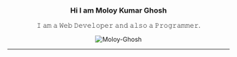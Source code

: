 <h3 align="center">Hi I am <strong>Moloy Kumar Ghosh</strong></h3>
<p  align="center">𝙸 𝚊𝚖 𝚊 𝚆𝚎𝚋 𝙳𝚎𝚟𝚎𝚕𝚘𝚙𝚎𝚛 𝚊𝚗𝚍 𝚊𝚕𝚜𝚘 𝚊 𝙿𝚛𝚘𝚐𝚛𝚊𝚖𝚖𝚎𝚛.</p>
<p align="center"><img src="https://github-readme-stats.vercel.app/api/top-langs?username=Moloy-Ghosh&show_icons=true&locale=en&layout=compact" alt="Moloy-Ghosh" /></p>
<hr/>


<!--

<h6>My Accounts on different Online Judges:</h6>

  <a href="https://codeforces.com/profile/Moloy_Ghosh">1.Codeforces</a>&nbsp; &nbsp;
  <a href="https://onlinejudge.org/index.php?option=com_onlinejudge&Itemid=8&page=show_authorstats&userid=1280837">2.UVA Online Judge</a> &nbsp; &nbsp;
  <a href="https://acm.timus.ru/author.aspx?id=341522">3.Timus</a> &nbsp; &nbsp;
  
<hr/>



<h6>Social links:</h6>

  <a href="https://mbasic.facebook.com/moloy.ghosh.31508076"><img style="width:40px;height:40px;" src="facebook-logo-png-3.png" title="Facebook"></a> &nbsp; &nbsp;
  <a href="https://www.linkedin.com/in/moloy-ghosh-cse/"><img style="width:40px;height:40px;" src="linkedin-logo-png-2023.png" title="Linkedin"></a> &nbsp; &nbsp;
  
  <hr/>
  
-->
